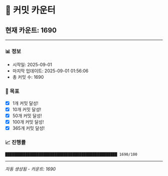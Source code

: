 # 🔢 커밋 카운터

## 현재 카운트: 1690

---

### 📊 정보
- 시작일: 2025-09-01
- 마지막 업데이트: 2025-09-01 01:56:06
- 총 커밋 수: 1690

### 🎯 목표
- [x] 1개 커밋 달성!
- [x] 10개 커밋 달성!
- [x] 50개 커밋 달성!
- [x] 100개 커밋 달성!
- [x] 365개 커밋 달성!

### 📈 진행률
```
██████████████████████████████████████████████████ 1690/100
```

---
*자동 생성됨 - 카운트: 1690*
